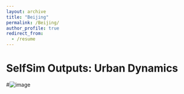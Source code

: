 ```yaml
---
layout: archive
title: "Beijing"
permalink: /Beijing/
author_profile: true
redirect_from:
  - /resume
---
```


SelfSim Outputs: Urban Dynamics
====
#![image](https://github.com/UrbanSelfSim/UrbanSelfSim.github.io/assets/149136328/bf95c57f-2c45-4218-b1b1-0c03a47c1049)
